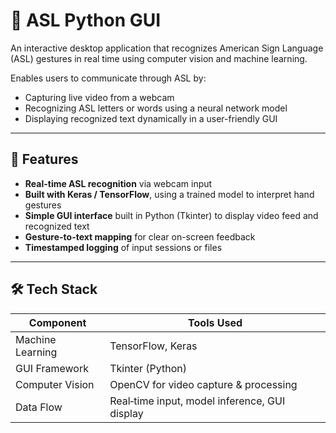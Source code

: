 # 🤟 ASL Python GUI

An interactive desktop application that recognizes American Sign Language (ASL) gestures in real time using computer vision and machine learning.

Enables users to communicate through ASL by:
- Capturing live video from a webcam
- Recognizing ASL letters or words using a neural network model
- Displaying recognized text dynamically in a user-friendly GUI

---

## 🧠 Features

- **Real-time ASL recognition** via webcam input
- **Built with Keras / TensorFlow**, using a trained model to interpret hand gestures
- **Simple GUI interface** built in Python (Tkinter) to display video feed and recognized text
- **Gesture-to-text mapping** for clear on-screen feedback
- **Timestamped logging** of input sessions or files

---

## 🛠️ Tech Stack

| Component         | Tools Used                          |
|------------------|-------------------------------------|
| Machine Learning | TensorFlow, Keras                   |
| GUI Framework    | Tkinter (Python)                    |
| Computer Vision  | OpenCV for video capture & processing  |
| Data Flow        | Real‑time input, model inference, GUI display |
